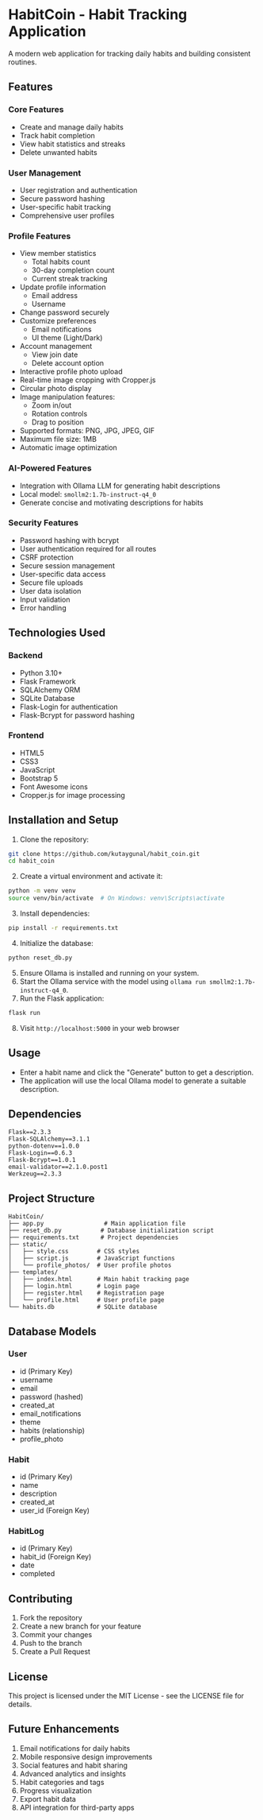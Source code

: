 # HabitCoin - Habit Tracking Application

A modern web application for tracking daily habits and building consistent routines.

## Features

### Core Features
- Create and manage daily habits
- Track habit completion
- View habit statistics and streaks
- Delete unwanted habits

### User Management
- User registration and authentication
- Secure password hashing
- User-specific habit tracking
- Comprehensive user profiles

### Profile Features
- View member statistics
  * Total habits count
  * 30-day completion count
  * Current streak tracking
- Update profile information
  * Email address
  * Username
- Change password securely
- Customize preferences
  * Email notifications
  * UI theme (Light/Dark)
- Account management
  * View join date
  * Delete account option
- Interactive profile photo upload
- Real-time image cropping with Cropper.js
- Circular photo display
- Image manipulation features:
  - Zoom in/out
  - Rotation controls
  - Drag to position
- Supported formats: PNG, JPG, JPEG, GIF
- Maximum file size: 1MB
- Automatic image optimization

### AI-Powered Features
- Integration with Ollama LLM for generating habit descriptions
- Local model: `smollm2:1.7b-instruct-q4_0`
- Generate concise and motivating descriptions for habits

### Security Features
- Password hashing with bcrypt
- User authentication required for all routes
- CSRF protection
- Secure session management
- User-specific data access
- Secure file uploads
- User data isolation
- Input validation
- Error handling

## Technologies Used

### Backend
- Python 3.10+
- Flask Framework
- SQLAlchemy ORM
- SQLite Database
- Flask-Login for authentication
- Flask-Bcrypt for password hashing

### Frontend
- HTML5
- CSS3
- JavaScript
- Bootstrap 5
- Font Awesome icons
- Cropper.js for image processing

## Installation and Setup
1. Clone the repository:
```bash
git clone https://github.com/kutaygunal/habit_coin.git
cd habit_coin
```

2. Create a virtual environment and activate it:
```bash
python -m venv venv
source venv/bin/activate  # On Windows: venv\Scripts\activate
```

3. Install dependencies:
```bash
pip install -r requirements.txt
```

4. Initialize the database:
```bash
python reset_db.py
```

5. Ensure Ollama is installed and running on your system.
6. Start the Ollama service with the model using `ollama run smollm2:1.7b-instruct-q4_0`.
7. Run the Flask application:
```bash
flask run
```

8. Visit `http://localhost:5000` in your web browser

## Usage
- Enter a habit name and click the "Generate" button to get a description.
- The application will use the local Ollama model to generate a suitable description.

## Dependencies

```
Flask==2.3.3
Flask-SQLAlchemy==3.1.1
python-dotenv==1.0.0
Flask-Login==0.6.3
Flask-Bcrypt==1.0.1
email-validator==2.1.0.post1
Werkzeug==2.3.3
```

## Project Structure

```
HabitCoin/
├── app.py                 # Main application file
├── reset_db.py           # Database initialization script
├── requirements.txt      # Project dependencies
├── static/
│   ├── style.css        # CSS styles
│   ├── script.js        # JavaScript functions
│   └── profile_photos/  # User profile photos
├── templates/
│   ├── index.html       # Main habit tracking page
│   ├── login.html       # Login page
│   ├── register.html    # Registration page
│   └── profile.html     # User profile page
└── habits.db            # SQLite database
```

## Database Models

### User
- id (Primary Key)
- username
- email
- password (hashed)
- created_at
- email_notifications
- theme
- habits (relationship)
- profile_photo

### Habit
- id (Primary Key)
- name
- description
- created_at
- user_id (Foreign Key)

### HabitLog
- id (Primary Key)
- habit_id (Foreign Key)
- date
- completed

## Contributing

1. Fork the repository
2. Create a new branch for your feature
3. Commit your changes
4. Push to the branch
5. Create a Pull Request

## License

This project is licensed under the MIT License - see the LICENSE file for details.

## Future Enhancements

1. Email notifications for daily habits
2. Mobile responsive design improvements
3. Social features and habit sharing
4. Advanced analytics and insights
5. Habit categories and tags
6. Progress visualization
7. Export habit data
8. API integration for third-party apps
